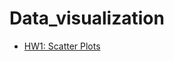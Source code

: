 # Data_visualization
- [HW1: Scatter Plots](https://henry7090.github.io/Data_visualization/HW1_111550124/111550124)
